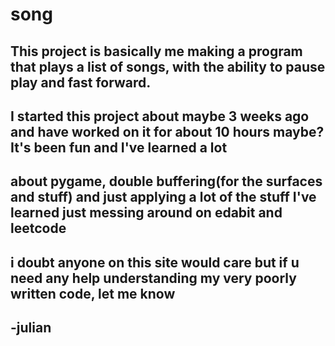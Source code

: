 # song
## This project is basically me making a program that plays a list of songs, with the ability to pause play and fast forward.
## I started this project about maybe 3 weeks ago and have worked on it for about 10 hours maybe? It's been fun and I've learned a lot
## about pygame, double buffering(for the surfaces and stuff) and just applying a lot of the stuff I've learned just messing around on edabit and leetcode
## i doubt anyone on this site would care but if u need any help understanding my very poorly written code, let me know
## -julian
